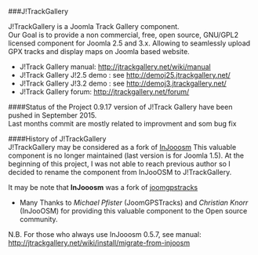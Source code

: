 ###J!TrackGallery

J!TrackGallery is a Joomla Track Gallery component.  
Our Goal is to provide a non commercial, free, open source, GNU/GPL2 licensed component for Joomla 2.5 and 3.x. 
Allowing to seamlessly upload GPX tracks and display maps on Joomla based website.
- J!Track Gallery manual: http://jtrackgallery.net/wiki/manual 
- J!Track Gallery J!2.5 demo  : see http://demoj25.jtrackgallery.net/
- J!Track Gallery J!3.2 demo  : see http://demoj3.jtrackgallery.net/
- J!Track Gallery forum: http://jtrackgallery.net/forum/

####Status of the Project
0.9.17 version of J!Track Gallery have been pushed in September 2015.  
Last months commit are mostly related to improvment and som bug fix

####History of J!TrackGallery  
J!TrackGallery may be considered as a fork of [InJooosm](http://injooosm.sourceforge.net/)
This valuable component is no longer maintained (last version is for Joomla 1.5). At the beginning of this project, I was not able to reach previous author so I decided to rename the component from InJooOSM to J!TrackGallery. 

It may be note that **InJooosm** was a fork of [joomgpstracks](http://www.joomlaos.de/Joomla_CMS_Downloads/Joomla_Komponenten/JoomGPSTracks.html)

 - Many Thanks to *Michael Pfister* (JoomGPSTracks) and *Christian Knorr* (InJooOSM) for providing this valuable component to the Open source community. 

N.B. For those who always use InJooosm 0.5.7, see manual: http://jtrackgallery.net/wiki/install/migrate-from-injoosm

